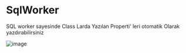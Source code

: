 # SqlWorker

SQL worker sayesinde Class Larda Yazılan Properti' leri otomatik Olarak yazdırabilirsiniz

![image](https://github.com/sefasefasefa/SqlWorker/assets/58180511/b5f8de52-a26a-454c-973f-e9202a3316f8)
